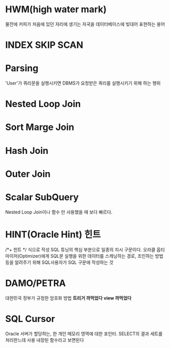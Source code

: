 
# HWM(high water mark)
물잔에 커피가 처음에 있던 자리에 생기는 자국을 데이터베이스에 빚대어 표현하는 용어

# INDEX SKIP SCAN


# Parsing
'User'가 쿼리문을 실행시키면 DBMS가 요청받은 쿼리를 실행시키기 위해 하는 행위

# Nested Loop Join

# Sort Marge Join

# Hash Join

# Outer Join


# Scalar SubQuery
Nested Loop Join이나 함수 만 사용했을 때 보다 빠르다.

# HINT(Oracle Hint) 힌트
/*+ 힌트 */ 식으로 작성
SQL 튜닝의 핵심 부분으로 일종의 지시 구문이다. 오라클 옵티마이저(Optimizer)에게 SQL문 실행을 위한 데이터를 스캐닝하는 경로, 조인하는 방법 등을 알려주기 위해 SQL사용자가 SQL 구문에 작성하는 것

# DAMO/PETRA
대한민국 정부가 규정한 암호화 방법
**트리거 까먹었다**
**view 까먹었다**

# SQL Cursor
Oracle 서버가 할당하는, 한 개인 메모리 영역에 대한 포인터. SELECT의 결과 세트를 처리한느데 사용
내장된 함수라고 보면된다


